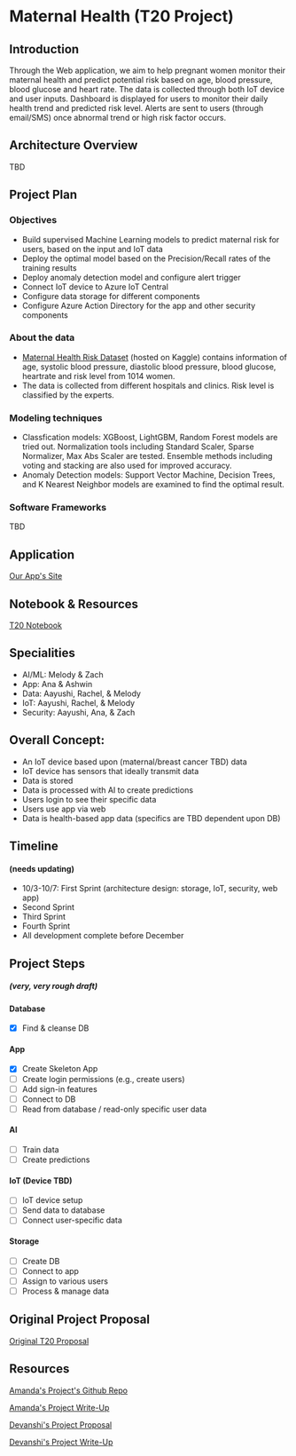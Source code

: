 # Maternal Health (T20 Project)

## Introduction
Through the Web application, we aim to help pregnant women monitor their maternal health and predict potential risk based on age, blood pressure, blood glucose and heart rate. The data is collected through both IoT device and user inputs. Dashboard is displayed for users to monitor their daily health trend and predicted risk level. Alerts are sent to users (through email/SMS) once abnormal trend or high risk factor occurs. 

## Architecture Overview
TBD

## Project Plan
### Objectives
* Build supervised Machine Learning models to predict maternal risk for users, based on the input and IoT data 
* Deploy the optimal model based on the Precision/Recall rates of the training results
* Deploy anomaly detection model and configure alert trigger
* Connect IoT device to Azure IoT Central
* Configure data storage for different components
* Configure Azure Action Directory for the app and other security components


### About the data
* [Maternal Health Risk Dataset](https://www.kaggle.com/datasets/csafrit2/maternal-health-risk-data) (hosted on Kaggle) contains information of age, systolic blood pressure, diastolic blood pressure, blood glucose, heartrate and risk level from 1014 women. 
* The data is collected from different hospitals and clinics. Risk level is classified by the experts.


### Modeling techniques
* Classfication models: XGBoost, LightGBM, Random Forest models are tried out. Normalization tools including Standard Scaler, Sparse Normalizer, Max Abs Scaler are tested. Ensemble methods including voting and stacking are also used for improved accuracy.
* Anomaly Detection models: Support Vector Machine, Decision Trees, and K Nearest Neighbor models are examined to find the optimal result.


### Software Frameworks
TBD



## Application
[Our App's Site](https://t20-app.azurewebsites.net/)

## Notebook & Resources
[T20 Notebook](https://microsoft-my.sharepoint.com/:o:/p/ashwinse/EogkyHHf01BPg6eagl_1lB0BNoCmUrUQUJMD_Ev7TIAf5g?e=bfvpi3)

## Specialities
- AI/ML: Melody & Zach
- App: Ana & Ashwin
- Data: Aayushi, Rachel, & Melody
- IoT: Aayushi, Rachel, & Melody 
- Security: Aayushi, Ana, & Zach

## Overall Concept:
- An IoT device based upon (maternal/breast cancer TBD) data
- IoT device has sensors that ideally transmit data
- Data is stored
- Data is processed with AI to create predictions
- Users login to see their specific data
- Users use app via web
- Data is health-based app data (specifics are TBD dependent upon DB)

## Timeline
#### (needs updating)
- 10/3-10/7: First Sprint (architecture design: storage, IoT, security, web app)
- Second Sprint
- Third Sprint
- Fourth Sprint
- All development complete before December 

## Project Steps
##### (very, very rough draft)

#### Database
- [X] Find & cleanse DB
#### App
- [X] Create Skeleton App
- [ ] Create login permissions (e.g., create users)
- [ ] Add sign-in features
- [ ] Connect to DB
- [ ] Read from database / read-only specific user data
#### AI
- [ ] Train data
- [ ] Create predictions
#### IoT (Device TBD)
- [ ] IoT device setup
- [ ] Send data to database
- [ ] Connect user-specific data
#### Storage
- [ ] Create DB
- [ ] Connect to app
- [ ] Assign to various users
- [ ] Process & manage data

## Original Project Proposal
[Original T20 Proposal](https://microsoft-my.sharepoint.com/:w:/p/wanchenliu/EcsrYwyAj69AnhiXRGwDBh4BdOyCXd6ZhlzMOdW-g8Uldw?e=GXkAah)

## Resources
[Amanda's Project's Github Repo](https://github.com/wongamanda/image-captioning)

[Amanda's Project Write-Up](https://towardsdatascience.com/building-a-deep-learning-image-captioning-model-on-azure-b14ce4682fbf)

[Devanshi's Project Proposal](https://microsoft-my.sharepoint.com/:w:/p/dthakar/EeFrZf0ZpdlBlt4MBYVc_1gBspeGARu8fmS8PoOIv08JoA)

[Devanshi's Project Write-Up](https://devanshithakar.medium.com/create-your-own-vehicle-recognition-system-with-azure-custom-vision-7d3ad14fd43)
